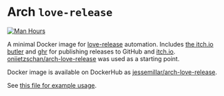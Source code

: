 # Arch `love-release`

[![Man Hours](https://img.shields.io/endpoint?url=https%3A%2F%2Fmh.%3Eessemillar.com%2Fhours%3Frepo%3Dhttps%3A%2F%2Fgithub.com%2Fjessemillar%2Farch-love-release.git)](https://jessemillar.com/r/man-hours)

A minimal Docker image for [love-release](https://github.com/MisterDA/love-release) automation. Includes [the itch.io butler](https://itch.io/docs/butler/) and [ghr](https://github.com/tcnksm/ghr) for publishing releases to GitHub and [itch.io](https://itch.io). [oniietzschan/arch-love-release](https://github.com/oniietzschan/arch-love-release) was used as a starting point.

Docker image is available on DockerHub as [jessemillar/arch-love-release](https://hub.docker.com/r/jessemillar/arch-love-release/).

See [this file for example usage](https://github.com/jessemillar/arch-love-release/blob/master/examples/.circleci/config.yml).
